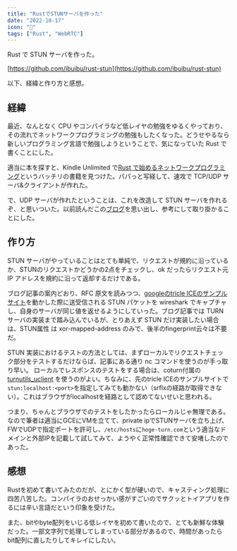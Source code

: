 ```yaml
---
title: "RustでSTUNサーバを作った"
date: "2022-10-17"
icon: "🦀"
tags: ["Rust", "WebRTC"]
---
```


Rust で STUN サーバを作った。

[https://github.com/ibuibu/rust-stun](https://github.com/ibuibu/rust-stun)

以下、経緯と作り方と感想。

## 経緯

最近、なんとなく CPU やコンパイラなど低レイヤの勉強をゆるくやっており、その流れでネットワークプログラミングの勉強もしたくなった。どうせやるなら新しいプログラミング言語で勉強しようということで、気になっていた Rust で書くことにした。

適当に本を探すと、Kindle Unlimited で[Rust で始めるネットワークプログラミング](https://www.amazon.co.jp/Rust%E3%81%A7%E5%A7%8B%E3%82%81%E3%82%8B%E3%83%8D%E3%83%83%E3%83%88%E3%83%AF%E3%83%BC%E3%82%AF%E3%83%97%E3%83%AD%E3%82%B0%E3%83%A9%E3%83%9F%E3%83%B3%E3%82%B0-%E5%B0%8F%E9%87%8E-%E8%BC%9D%E4%B9%9F-ebook/dp/B07SW2GXVF)というバッチリの書籍を見つけた。パパっと写経して、速攻で TCP/UDP サーバ&クライアントが作れた。

で、UDP サーバが作れたということは、これを改造して STUN サーバを作れるぞ、と思いついた。以前読んだこの[ブログ](https://sublimer.hatenablog.com/entry/2021/12/12/000000)を思い出し、参考にして取り掛かることにした。

## 作り方

STUN サーバがやっていることはとても単純で、リクエストが規約に沿っているか、STUNのリクエストかどうかの2点をチェックし、ok だったらリクエスト元 IP アドレスを規約に沿って返却するだけである。

ブログ記事の案内どおり、RFC 原文を読みつつ、[googleのtricle ICEのサンプルサイト](https://webrtc.github.io/samples/src/content/peerconnection/trickle-ice/)を動かした際に送受信される STUN パケットを wireshark でキャプチャし、自身のサーバが同じ値を返せるようにしていった。ブログ記事では TURN サーバの実装まで踏み込んでいるが、とりあえず STUN だけ実装したい場合は、STUN属性 は xor-mapped-address のみで、後半のfingerprint云々は不要だ。

STUN 実装におけるテストの方法としては、まずローカルでリクエストチェック部分をテストするだけならば、記事にある通り nc コマンドを使うのが手っ取り早い。 ローカルでレスポンスのテストをする場合は、coturn付属の[turnutils_uclient](https://github.com/coturn/coturn/wiki/turnutils_uclient) を使うのがよい。ちなみに、先のtricle ICEのサンプルサイトで`stun:localhost:<port>`を指定してみても動かない（srflxの経路が取得できない）。これはブラウザがlocalhostを経路として認めてないせいと思われる。

つまり、ちゃんとブラウザでのテストをしたかったらローカルじゃ無理である。 なので筆者は適当にGCEにVMを立てて、private ipでSTUNサーバを立ち上げ、FWでUDPで指定ポートを許可し、`/etc/hosts`に`hoge-turn.com`という適当なドメインと外部IPを記載して試してみて、ようやく正常性確認できて安堵したのであった。

## 感想

Rustを初めて書いてみたのだが、とにかく型が硬いので、キャスティング処理に四苦八苦した。コンパイラのおせっかい感がすごいのでサクッとトイアプリを作るには辛い言語だという印象を受けた。

また、bitやbyte配列をいじる低レイヤを初めて書いたので、とても新鮮な体験だった。一部文字列で処理してしまっている部分があるので、時間があったらbit配列に直したりしてキレイにしたい。

